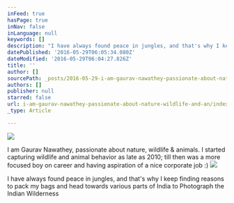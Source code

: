 ```yaml
---
inFeed: true
hasPage: true
inNav: false
inLanguage: null
keywords: []
description: "I have always found peace in jungles, and that's why I keep finding reasons to pack my bags and head towards various parts of India to Photograph the Indian Wilderness"
datePublished: '2016-05-29T06:05:34.080Z'
dateModified: '2016-05-29T06:04:27.826Z'
title: ''
author: []
sourcePath: _posts/2016-05-29-i-am-gaurav-nawathey-passionate-about-nature-wildlife-and-an.md
authors: []
publisher: null
starred: false
url: i-am-gaurav-nawathey-passionate-about-nature-wildlife-and-an/index.html
_type: Article

---
```

![](https://the-grid-user-content.s3-us-west-2.amazonaws.com/a236dc8d-b45f-44a6-af27-aa3356e60750.jpg)

I am Gaurav Nawathey, passionate about nature, wildlife & animals. I started capturing wildlife and animal behavior as late as 2010; till then was a more focused boy on career and having aspiration of a nice corporate job :)
![](https://the-grid-user-content.s3-us-west-2.amazonaws.com/5993ea6b-f18a-4b15-bb48-6ea9cdce65b3.jpg)

I have always found peace in jungles, and that's why I keep finding reasons to pack my bags and head towards various parts of India to Photograph the Indian Wilderness